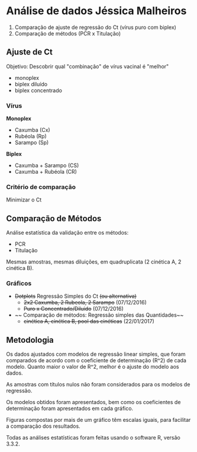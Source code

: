 # Análise de dados Jéssica Malheiros

1. Comparação de ajuste de regressão do Ct (vírus puro com biplex)
2. Comparação de métodos (PCR x Titulação)

## Ajuste de Ct ##

Objetivo: Descobrir qual "combinação" de vírus vacinal é "melhor"
- monoplex
- biplex diluído
- biplex concentrado

### Vírus ###

**Monoplex**

- Caxumba (Cx)
- Rubéola (Rp)
- Sarampo (Sp)

**Biplex**

- Caxumba + Sarampo (CS)
- Caxumba + Rubéola (CR)

### Critério de comparação ###

Minimizar o Ct

## Comparação de Métodos ##

Análise estatística da validação entre os métodos:

- PCR
- Titulação

Mesmas amostras, mesmas diluições, em quadruplicata (2 cinética A, 2 cinética B).

### Gráficos ###

- ~~Dotplots~~ Regressão Simples do Ct ~~(ou alternativa)~~
    - ~~2x2 Caxumba, 2 Rubeola, 2 Sarampo~~ (07/12/2016)
    - ~~Puro x Concentrado/Diluido~~ (07/12/2016)
- ~~ Comparação de métodos: Regressão simples das Quantidades~~
    - ~~cinética A, cinética B, pool das cinéticas~~ (22/01/2017)

## Metodologia ##

Os dados ajustados com modelos de regressão linear simples, que foram comparados de acordo com o coeficiente de determinação (R^2) de cada modelo.
Quanto maior o valor de R^2, melhor é o ajuste do modelo aos dados.

As amostras com títulos nulos não foram considerados para os modelos de regressão.

Os modelos obtidos foram apresentados, bem como os coeficientes de determinação foram apresentados em cada gráfico.

Figuras compostas por mais de um gráfico têm escalas iguais, para facilitar a comparação dos resultados.

Todas as análises estatísticas foram feitas usando o software R, versão 3.3.2.
